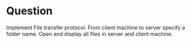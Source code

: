 # Question
Implement File transfer protocol. From client machine to server specify a folder name. Open and display all files in server and client machine.
